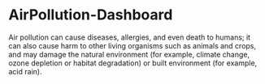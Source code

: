 # AirPollution-Dashboard
Air pollution can cause diseases, allergies, and even death to humans; it can also cause harm to other living organisms such as animals and crops, and may damage the natural environment (for example, climate change, ozone depletion or habitat degradation) or built environment (for example, acid rain).
